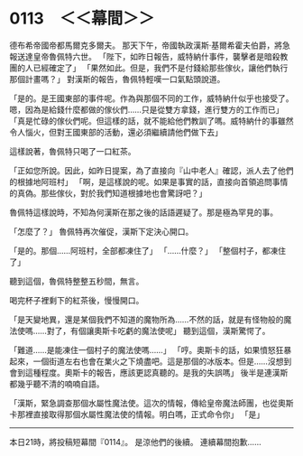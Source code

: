 # 0113　＜＜幕間＞＞

德布希帝國帝都馬爾克多爾夫。
那天下午，帝國執政漢斯·基爾希霍夫伯爵，將急報送達皇帝魯佩特六世。
「陛下，如昨日報告，威特納什事件，襲擊者是暗殺教團的人已經確定了」
「果然如此。但是，我們不是付錢給那些傢伙，讓他們執行那個計畫嗎？」
對漢斯的報告，魯佩特輕嘆一口氣點頭說道。

「是的。是王國東部的事件呢。作為與那個不同的工作，威特納什似乎也接受了。嗯，因為是給錢什麼都做的傢伙們……只是從雙方拿錢，進行雙方的工作而已」
「真是忙碌的傢伙們呢。但這樣的話，就不能給他們教訓了嗎。威特納什的事雖然令人惱火，但對王國東部的活動，還必須繼續請他們做下去」

這樣說著，魯佩特只喝了一口紅茶。

「正如您所說。因此，如昨日提案，為了直接向『山中老人』確認，派人去了他們的根據地阿班村」
「啊，是這樣說的呢。如果是事實的話，直接向首領追問事情的真偽。那些傢伙，對於我們知道根據地也會驚訝吧？」

魯佩特這樣說時，不知為何漢斯在那之後的話語遲疑了。那是極為罕見的事。

「怎麼了？」
魯佩特再次催促，漢斯下定決心開口。

「是的。那個……阿班村，全部都凍住了」
「……什麼？」
「整個村子，都凍住了」

聽到這個，魯佩特整整五秒間，無言。

喝完杯子裡剩下的紅茶後，慢慢開口。

「是天變地異，還是某個我們不知道的魔物所為……不然的話，就是有怪物般的魔法使嗎……對了，有個讓奧斯卡吃虧的魔法使呢」
聽到這個，漢斯驚愕了。

「難道……是能凍住一個村子的魔法使嗎……」
「哼。奧斯卡的話，如果憤怒狂暴起來，一個街道左右也會在業火之下燒盡吧。這是那個的冰版本。但是……沒想到會到這種程度。奧斯卡的報告，應該更認真聽的。是我的失誤嗎」
後半是連漢斯都幾乎聽不清的喃喃自語。

「漢斯，緊急調查那個水屬性魔法使。這次的情報，傳給皇帝魔法師團，也從奧斯卡那裡直接取得那個水屬性魔法使的情報。明白嗎，正式命令你」
「是」

---

本日21時，將投稿短幕間『0114』。
是涼他們的後續。
連續幕間抱歉……